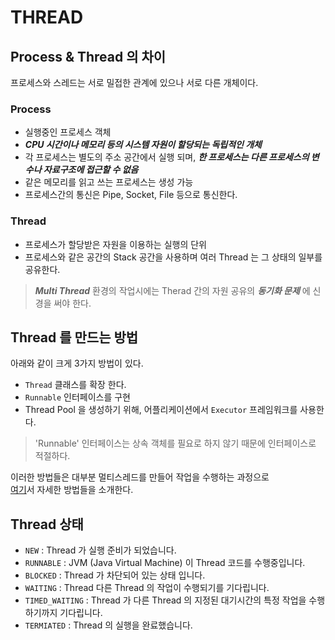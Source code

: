 # THREAD

## Process & Thread 의 차이

프로세스와 스레드는 서로 밀접한 관계에 있으나 서로 다른 개체이다.

### Process

* 실행중인 프로세스 객체
* _**CPU 시간이나 메모리 등의 시스템 자원이 할당되는 독립적인 개체**_
* 각 프로세스는 별도의 주소 공간에서 실행 되며, _**한 프로세스는 다른 프로세스의 변수나 자료구조에 접근할 수 없음**_
* 같은 메모리를 읽고 쓰는 프로세스는 생성 가능
* 프로세스간의 통신은 Pipe, Socket, File 등으로 통신한다.

### Thread

* 프로세스가 할당받은 자원을 이용하는 실행의 단위
* 프로세스와 같은 공간의 Stack 공간을 사용하며 여러 Thread 는 그 상태의 일부를 공유한다.

> _**Multi Thread**_ 환경의 작업시에는 Therad 간의 자원 공유의 _**동기화 문제**_ 에 신경을 써야 한다.

## Thread 를 만드는 방법

아래와 같이 크게 3가지 방법이 있다.

* `Thread` 클래스를 확장 한다.
* `Runnable` 인터페이스를 구현
* Thread Pool 을 생성하기 위해, 어플리케이션에서 `Executor` 프레임워크를 사용한다.

> 'Runnable' 인터페이스는 상속 객체를 필요로 하지 않기 때문에 인터페이스로 적절하다.

이러한 방법들은 대부분 멀티스레드를 만들어 작업을 수행하는 과정으로  
[여기](/book/03.-back-end/01.-java/02.-references/thread/multi_thread.html)서 자세한 방법들을 소개한다.

## Thread 상태

* `NEW` : Thread 가 실행 준비가 되었습니다.
* `RUNNABLE` : JVM (Java Virtual Machine) 이 Thread 코드를 수행중입니다.
* `BLOCKED` : Thread 가 차단되어 있는 상태 입니다.
* `WAITING` : Thread 다른 Thread 의 작업이 수행되기를 기다립니다.
* `TIMED_WAITING` : Thread 가 다른 Thread 의 지정된 대기시간의 특정 작업을 수행하기까지 기다립니다.
* `TERMIATED` : Thread 의 실행을 완료했습니다.